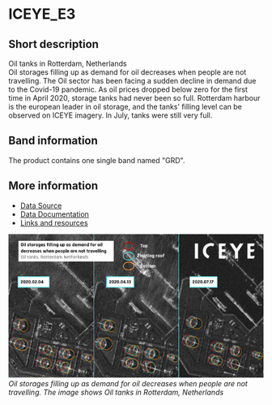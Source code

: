 # ICEYE_E3

## Short description

Oil tanks in Rotterdam, Netherlands  
Oil storages filling up as demand for oil decreases when people are not travelling. The Oil sector has been facing a sudden decline in demand due to the Covid-19 pandemic. As oil prices dropped below zero for the first time in April 2020, storage tanks had never been so full. Rotterdam harbour is the european leader in oil storage, and the tanks' filling level can be observed on ICEYE imagery. In July, tanks were still very full.

## Band information

The product contains one single band named "GRD".

## More information

- [Data Source](www.iceye.com)
- [Data Documentation](https://www.iceye.com/hubfs/Downloadables/ICEYE-SAR-Product-Guide.pdf)
- [Links and resources](https://www.offshore-technology.com/comment/oil-storage-covid-19-impact/)

![Oil tanks in Rotterdam, Netherlands](NL3-E3-Fig1.png)<br>
*Oil storages filling up as demand for oil decreases when people are not travelling. The image shows Oil tanks in Rotterdam, Netherlands*

